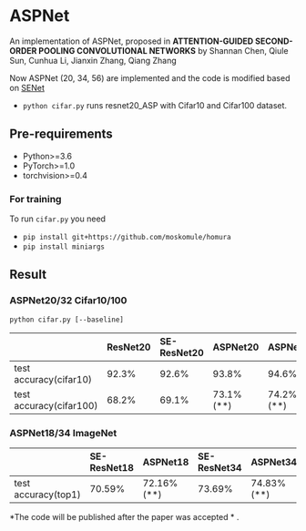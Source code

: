 # ASPNet

An implementation of ASPNet, proposed in **ATTENTION-GUIDED SECOND-ORDER POOLING CONVOLUTIONAL NETWORKS** by Shannan Chen, Qiule Sun, Cunhua Li, Jianxin Zhang, Qiang Zhang

Now ASPNet (20, 34, 56) are implemented and the code is modified based on [SENet](https://github.com/moskomule/senet.pytorch)

* `python cifar.py` runs resnet20_ASP with Cifar10 and Cifar100 dataset.

## Pre-requirements

* Python>=3.6
* PyTorch>=1.0
* torchvision>=0.4

### For training

To run `cifar.py` you need

* `pip install git+https://github.com/moskomule/homura`
* `pip install miniargs`

## Result

### ASPNet20/32 Cifar10/100

```
python cifar.py [--baseline]
```

|                       | ResNet20         | SE-ResNet20    | ASPNet20        | ASPNet32        |
|:-------------         | :-------------   | :------------- | :-------------  | :-------------  |
|test accuracy(cifar10) |  92.3%           | 92.6%          | 93.8%           | 94.6%           |
|test accuracy(cifar100)|  68.2%           | 69.1%          | 73.1% (**)      | 74.2% (**)      |

### ASPNet18/34 ImageNet


|                        | SE-ResNet18      | ASPNet18       | SE-ResNet34     | ASPNet34       |
|:-------------          | :-------------   | :------------- | :-------------  | :------------- |
|test accuracy(top1)     | 70.59%           | 72.16% (**)    | 73.69%          | 74.83% (**)    |

*The code will be published after the paper was accepted * .